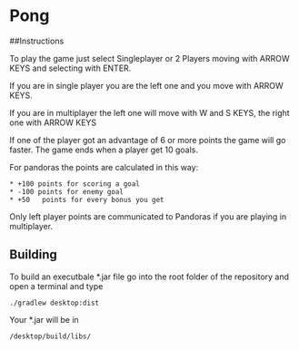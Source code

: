 # Pong

##Instructions

To play the game just select Singleplayer or 2 Players moving with ARROW KEYS and selecting
with ENTER.

If you are in single player you are the left one and you move with ARROW KEYS.

If you are in multiplayer the left one will move with W and S KEYS, the right one with ARROW KEYS

If one of the player got an advantage of 6 or more points the game will go faster.
The game ends when a player get 10 goals.

For pandoras the points are calculated in this way:

	* +100 points for scoring a goal
	* -100 points for enemy goal
	* +50	points for every bonus you get

Only left player points are communicated to Pandoras if you are playing in multiplayer.

## Building
To build an executbale *.jar file go into the root folder of the repository and open a terminal and type

```
./gradlew desktop:dist
```
Your *.jar will be in
 
```
/desktop/build/libs/
```
